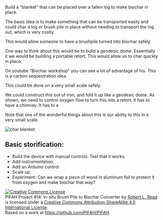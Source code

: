 Build a “blanket” that can be placed over a fallen log to make biochar in place.

The basic idea is to make something that can be transported easily and could char a log or brush pile in place without needing to transport the log out, which is very costly.

This would allow someone to have a brushpile turned into biochar safely.

One way to think about this would be to build a geodesic dome.  Essentially it we would be building a portable retort.   This would allow us to char quickly in place.

On youtube “Biochar workshop” you can see a lot of advantage of his.  This is a carbon sequestration idea.  

This could be done on a very small scale safely.

We could construct this out of iron, and fold it up like a geodesic dome.  As shown, we need to control oxygen flow to turn this into a retort.  It has to have a chimney.  It has to a

Note that one of the wonderful things about this is our ability to this in a very small scale.

![char blanket](https://cloud.githubusercontent.com/assets/5296671/7100031/22835362-dfcf-11e4-8d16-909f01924fab.png)


## Basic storification:

* Build the device with manual controls.  Test that it works.
* Add instrumentation.
* Add an Arduino control.
* Scale up.
* Experiment: Can we wrap a piece of wood in aluminum foil to protect it from oxygen and make biochar that way?

<a rel="license" href="http://creativecommons.org/licenses/by-sa/4.0/"><img alt="Creative Commons License" style="border-width:0" src="https://i.creativecommons.org/l/by-sa/4.0/88x31.png" /></a><br /><span xmlns:dct="http://purl.org/dc/terms/" href="http://purl.org/dc/dcmitype/Text" property="dct:title" rel="dct:type">PIFAH Project #14: In-situ Brush Pile to Biochar Converter</span> by <a xmlns:cc="http://creativecommons.org/ns#" href="https://github.com/PIFAH/PIFAH" property="cc:attributionName" rel="cc:attributionURL">Robert L. Read</a> is licensed under a <a rel="license" href="http://creativecommons.org/licenses/by-sa/4.0/">Creative Commons Attribution-ShareAlike 4.0 International License</a>.<br />Based on a work at <a xmlns:dct="http://purl.org/dc/terms/" href="https://github.com/PIFAH/PIFAH" rel="dct:source">https://github.com/PIFAH/PIFAH</a>.
